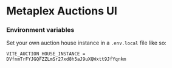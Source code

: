 # Metaplex Auctions UI

### Environment variables

Set your own auction house instance in a ``.env.local`` file like so:

```
VITE_AUCTION_HOUSE_INSTANCE = DVfnmTrFYJGQFZZLmSr27xd8h5aJ9uXQWxtt9JfYqnkm
```

